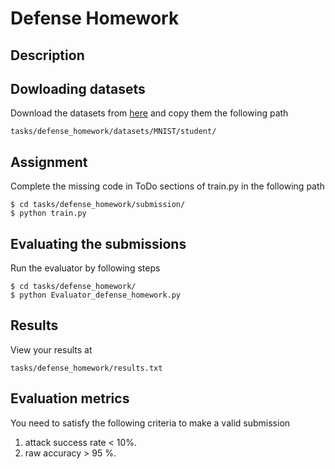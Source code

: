 # Defense Homework

## Description

## Dowloading datasets
Download the datasets from [here](https://canvas.eee.uci.edu/courses/45810/files/folder/data/attack_homework) and copy them the following path
```
tasks/defense_homework/datasets/MNIST/student/
```

## Assignment
Complete the missing code in ToDo sections of train.py in the following path
```
$ cd tasks/defense_homework/submission/
$ python train.py
```

## Evaluating the submissions
Run the evaluator by following steps
```
$ cd tasks/defense_homework/
$ python Evaluator_defense_homework.py
```

## Results
View your results at
```
tasks/defense_homework/results.txt
```

## Evaluation metrics
You need to satisfy the following criteria to make a valid submission
1. attack success rate < 10%.
2. raw accuracy > 95 %.
